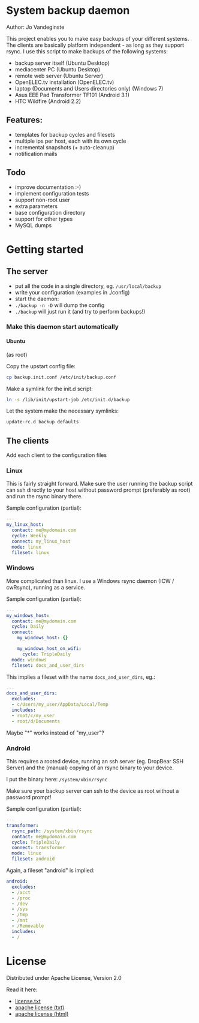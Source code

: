 # System backup daemon
Author: Jo Vandeginste

This project enables you to make easy backups of your different systems.
The clients are basically platform independent - as long as they support rsync. I use this script to make backups of the following systems:
* backup server itself (Ubuntu Desktop)
* mediacenter PC (Ubuntu Desktop)
* remote web server (Ubuntu Server)
* OpenELEC.tv installation (OpenELEC.tv)
* laptop (Documents and Users directories only) (Windows 7)
* Asus EEE Pad Transformer TF101 (Android 3.1)
* HTC Wildfire (Android 2.2)

## Features:
* templates for backup cycles and filesets
* multiple ips per host, each with its own cycle
* incremental snapshots (+ auto-cleanup)
* notification mails

## Todo
* improve documentation :-)
* implement configuration tests
* support non-root user
* extra parameters
 * base configuration directory
* support for other types
 * MySQL dumps

# Getting started
## The server

* put all the code in a single directory, eg. ```/usr/local/backup```
* write your configuration (examples in ./config)
* start the daemon:
 * ```./backup -n -D``` will dump the config
 * ```./backup``` will just run it (and try to perform backups!)

### Make this daemon start automatically

#### Ubuntu

(as root)

Copy the upstart config file:
```bash
cp backup.init.conf /etc/init/backup.conf
```

Make a symlink for the init.d script:
```bash
ln -s /lib/init/upstart-job /etc/init.d/backup
```

Let the system make the necessary symlinks:
```bash
update-rc.d backup defaults
```

## The clients

Add each client to the configuration files

### Linux
This is fairly straight forward. Make sure the user running the backup script can ssh directly to your
host without password prompt (preferably as root) and run the rsync binary there.

Sample configuration (partial):
```yaml
---
my_linux_host:
  contact: me@mydomain.com
  cycle: Weekly
  connect: my_linux_host
  mode: linux
  fileset: linux
```

### Windows
More complicated than linux. I use a Windows rsync daemon (ICW / cwRsync), running as a service.

Sample configuration (partial):
```yaml
---
my_windows_host:
  contact: me@mydomain.com
  cycle: Daily
  connect:
    my_windows_host: {}

    my_windows_host_on_wifi:
      cycle: TripleDaily
  mode: windows
  fileset: docs_and_user_dirs
```

This implies a fileset with the name ```docs_and_user_dirs```, eg.:

```yaml
---
docs_and_user_dirs:
  excludes:
  - c/Users/my_user/AppData/Local/Temp
  includes:
  - root/c/my_user
  - root/d/Documents
```

Maybe "*" works instead of "my_user"?

### Android
This requires a rooted device, running an ssh server (eg. DropBear SSH Server) and the (manual) copying of an rsync binary to your device.

I put the binary here: ```/system/xbin/rsync```

Make sure your backup server can ssh to the device as root without a password prompt!

Sample configuration (partial):
```yaml
---
transformer:
  rsync_path: /system/xbin/rsync
  contact: me@mydomain.com
  cycle: TripleDaily
  connect: transformer
  mode: linux
  fileset: android
```

Again, a fileset "android" is implied:
```yaml
android:
  excludes:
  - /acct
  - /proc
  - /dev
  - /sys
  - /tmp
  - /mnt
  - /Removable
  includes:
  - /
```

# License
Distributed under Apache License, Version 2.0

Read it here:
* [license.txt](license.txt)
* [apache license (txt)](http://www.apache.org/licenses/LICENSE-2.0.txt)
* [apache license (html)](http://www.apache.org/licenses/LICENSE-2.0.html)

